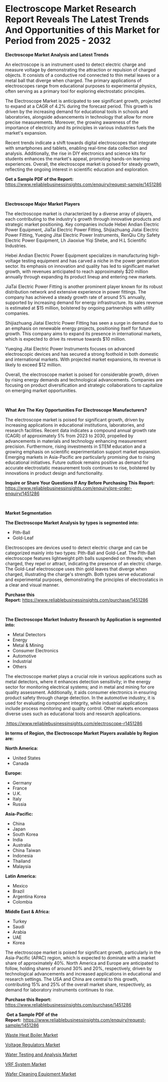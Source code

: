 <p><h1>Electroscope Market Research Report Reveals The Latest Trends And Opportunities of this Market for Period from 2025 - 2032</h1></p><p><strong>Electroscope Market Analysis and Latest Trends</strong></p>
<p><p>An electroscope is an instrument used to detect electric charge and measure voltage by demonstrating the attraction or repulsion of charged objects. It consists of a conductive rod connected to thin metal leaves or a metal ball that diverge when charged. The primary applications of electroscopes range from educational purposes to experimental physics, often serving as a primary tool for exploring electrostatic principles.</p><p>The Electroscope Market is anticipated to see significant growth, projected to expand at a CAGR of 4.2% during the forecast period. This growth is driven by the increasing demand for educational tools in schools and laboratories, alongside advancements in technology that allow for more precise measurements. Moreover, the growing awareness of the importance of electricity and its principles in various industries fuels the market's expansion.</p><p>Recent trends indicate a shift towards digital electroscopes that integrate with smartphones and tablets, enabling real-time data collection and analysis. Additionally, the rise in DIY electronics and science kits for students enhances the market's appeal, promoting hands-on learning experiences. Overall, the electroscope market is poised for steady growth, reflecting the ongoing interest in scientific education and exploration.</p></p>
<p><strong>Get a Sample PDF of the Report:&nbsp;</strong> <a href="https://www.reliablebusinessinsights.com/enquiry/request-sample/1451286?utm_campaign=96&utm_medium=2&utm_source=Github&utm_content=ia&utm_term=17022025&utm_id=electroscope">https://www.reliablebusinessinsights.com/enquiry/request-sample/1451286</a></p>
<p>&nbsp;</p>
<p><strong>Electroscope Major Market Players</strong></p>
<p><p>The electroscope market is characterized by a diverse array of players, each contributing to the industry's growth through innovative products and strategic market positioning. Key companies include Hebei Andian Electric Power Equipment, JiaTai Electric Power Fitting, Shijiazhuang Jiatai Electric Power Fitting, Yueqing Jitai Electric Power Instruments, RenQiu City Safety Electric Power Equipment, Lh Jiaoxiue Yiqi Shebe, and H.L Scientific Industries.</p><p>Hebei Andian Electric Power Equipment specializes in manufacturing high-voltage testing equipment and has carved a niche in the power generation sector. Its emphasis on innovation and quality has led to significant market growth, with revenues anticipated to reach approximately $20 million annually through expanding its product lineup and entering new markets.</p><p>JiaTai Electric Power Fitting is another prominent player known for its robust distribution network and extensive experience in power fittings. The company has achieved a steady growth rate of around 5% annually, supported by increasing demand for energy infrastructure. Its sales revenue is estimated at $15 million, bolstered by ongoing partnerships with utility companies.</p><p>Shijiazhuang Jiatai Electric Power Fitting has seen a surge in demand due to an emphasis on renewable energy projects, positioning itself for future growth. This company aims to expand its presence in international markets, which is expected to drive its revenue towards $10 million.</p><p>Yueqing Jitai Electric Power Instruments focuses on advanced electroscopic devices and has secured a strong foothold in both domestic and international markets. With projected market expansions, its revenue is likely to exceed $12 million.</p><p>Overall, the electroscope market is poised for considerable growth, driven by rising energy demands and technological advancements. Companies are focusing on product diversification and strategic collaborations to capitalize on emerging market opportunities.</p></p>
<p>&nbsp;</p>
<p><strong>What Are The Key Opportunities For Electroscope Manufacturers?</strong></p>
<p><p>The electroscope market is poised for significant growth, driven by increasing applications in educational institutions, laboratories, and research facilities. Recent data indicates a compound annual growth rate (CAGR) of approximately 5% from 2023 to 2030, propelled by advancements in materials and technology enhancing measurement precision. Furthermore, rising investments in STEM education and a growing emphasis on scientific experimentation support market expansion. Emerging markets in Asia-Pacific are particularly promising due to rising educational initiatives. Future outlook remains positive as demand for accurate electrostatic measurement tools continues to rise, bolstered by innovations in product design and functionality.</p></p>
<p><strong>Inquire or Share Your Questions If Any Before Purchasing This Report:</strong> <a href="https://www.reliablebusinessinsights.com/enquiry/pre-order-enquiry/1451286?utm_campaign=96&utm_medium=2&utm_source=Github&utm_content=ia&utm_term=17022025&utm_id=electroscope">https://www.reliablebusinessinsights.com/enquiry/pre-order-enquiry/1451286</a></p>
<p>&nbsp;</p>
<p><strong>Market Segmentation</strong></p>
<p><strong>The Electroscope Market Analysis by types is segmented into:</strong></p>
<p><ul><li>Pith-Ball</li><li>Gold-Leaf</li></ul></p>
<p><p>Electroscopes are devices used to detect electric charge and can be categorized mainly into two types: Pith-Ball and Gold-Leaf. The Pith-Ball electroscope features lightweight pith balls suspended on threads; when charged, they repel or attract, indicating the presence of an electric charge. The Gold-Leaf electroscope uses thin gold leaves that diverge when charged, illustrating the charge's strength. Both types serve educational and experimental purposes, demonstrating the principles of electrostatics in a clear and visual manner.</p></p>
<p><strong>Purchase this Report:&nbsp;</strong><a href="https://www.reliablebusinessinsights.com/purchase/1451286?utm_campaign=96&utm_medium=2&utm_source=Github&utm_content=ia&utm_term=17022025&utm_id=electroscope">https://www.reliablebusinessinsights.com/purchase/1451286</a></p>
<p>&nbsp;</p>
<p><strong>The Electroscope Market Industry Research by Application is segmented into:</strong></p>
<p><ul><li>Metal Detectors</li><li>Energy</li><li>Metal & Mining</li><li>Consumer Electronics</li><li>Automotive</li><li>Industrial</li><li>Others</li></ul></p>
<p><p>The electroscope market plays a crucial role in various applications such as metal detectors, where it enhances detection sensitivity; in the energy sector for monitoring electrical systems; and in metal and mining for ore quality assessment. Additionally, it aids consumer electronics in ensuring product safety through charge detection. In the automotive industry, it is used for evaluating component integrity, while industrial applications include process monitoring and quality control. Other markets encompass diverse uses such as educational tools and research applications.</p></p>
<p><a href="https://www.reliablebusinessinsights.com/electroscope-r1451286?utm_campaign=96&utm_medium=2&utm_source=Github&utm_content=ia&utm_term=17022025&utm_id=electroscope">&nbsp;https://www.reliablebusinessinsights.com/electroscope-r1451286</a></p>
<p><strong>In terms of Region, the Electroscope Market Players available by Region are:</strong></p>
<p>
    <p> <strong> North America: </strong>
        <ul>
            <li>United States</li>
            <li>Canada</li>
        </ul>
        </p> 
    <p> <strong> Europe: </strong>
        <ul>
            <li>Germany</li>
            <li>France</li>
            <li>U.K.</li>
            <li>Italy</li>
            <li>Russia</li>
        </ul>
        </p> 
    <p> <strong> Asia-Pacific: </strong>
        <ul>
            <li>China</li>
            <li>Japan</li>
            <li>South Korea</li>
            <li>India</li>
            <li>Australia</li>
            <li>China Taiwan</li>
            <li>Indonesia</li>
            <li>Thailand</li>
            <li>Malaysia</li>
        </ul>
        </p> 
    <p> <strong> Latin America: </strong>
        <ul>
            <li>Mexico</li>
            <li>Brazil</li>
            <li>Argentina Korea</li>
            <li>Colombia</li>
        </ul>
        </p> 
    <p> <strong> Middle East & Africa: </strong>
        <ul>
            <li>Turkey</li>
            <li>Saudi</li>
            <li>Arabia</li>
            <li>UAE</li>
            <li>Korea</li>
        </ul>
    </p>
    </p>
<p><p>The electroscope market is poised for significant growth, particularly in the Asia-Pacific (APAC) region, which is expected to dominate with a market share of approximately 40%. North America and Europe are anticipated to follow, holding shares of around 30% and 20%, respectively, driven by technological advancements and increased applications in educational and research settings. The USA and China are central to this growth, contributing 15% and 25% of the overall market share, respectively, as demand for laboratory instruments continues to rise.</p></p>
<p><strong>Purchase this Report: </strong><a href="https://www.reliablebusinessinsights.com/purchase/1451286?utm_campaign=96&utm_medium=2&utm_source=Github&utm_content=ia&utm_term=17022025&utm_id=electroscope">https://www.reliablebusinessinsights.com/purchase/1451286</a></p>
<p>&nbsp;<strong>Get a Sample PDF of the Report:&nbsp;&nbsp;</strong><a href="https://www.reliablebusinessinsights.com/enquiry/request-sample/1451286?utm_campaign=96&utm_medium=2&utm_source=Github&utm_content=ia&utm_term=17022025&utm_id=electroscope">https://www.reliablebusinessinsights.com/enquiry/request-sample/1451286</a></p>
<p><strong></strong></p>
<p><p><a href="https://github.com/normiaooghe3/Market-Research-Report-List-1/blob/main/waste-heat-boiler-market.md?utm_campaign=96&utm_medium=2&utm_source=Github&utm_content=ia&utm_term=17022025&utm_id=electroscope">Waste Heat Boiler Market</a></p><p><a href="https://github.com/micbotam/Market-Research-Report-List-1/blob/main/voltage-regulators-market.md?utm_campaign=96&utm_medium=2&utm_source=Github&utm_content=ia&utm_term=17022025&utm_id=electroscope">Voltage Regulators Market</a></p><p><a href="https://github.com/samesdufloiw/Market-Research-Report-List-1/blob/main/water-testing-and-analysis-market.md?utm_campaign=96&utm_medium=2&utm_source=Github&utm_content=ia&utm_term=17022025&utm_id=electroscope">Water Testing and Analysis Market</a></p><p><a href="https://github.com/shadnfamoza/Market-Research-Report-List-1/blob/main/vrf-system-market.md?utm_campaign=96&utm_medium=2&utm_source=Github&utm_content=ia&utm_term=17022025&utm_id=electroscope">VRF System Market</a></p><p><a href="https://github.com/swietanasso/Market-Research-Report-List-1/blob/main/wafer-cleaning-equipment-market.md?utm_campaign=96&utm_medium=2&utm_source=Github&utm_content=ia&utm_term=17022025&utm_id=electroscope">Wafer Cleaning Equipment Market</a></p></p>